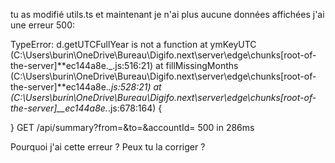 tu as modifié utils.ts et maintenant je n'ai plus aucune données affichées j'ai une erreur 500:

TypeError: d.getUTCFullYear is not a function
at ymKeyUTC (C:\Users\burin\OneDrive\Bureau\Digifo\.next\server\edge\chunks\[root-of-the-server]**ec144a8e.\_.js:516:21)
at fillMissingMonths (C:\Users\burin\OneDrive\Bureau\Digifo\.next\server\edge\chunks\[root-of-the-server]**ec144a8e._.js:528:21)
at <unknown> (C:\Users\burin\OneDrive\Bureau\Digifo\.next\server\edge\chunks\[root-of-the-server]\_\_ec144a8e._.js:678:164) {

}
GET /api/summary?from=&to=&accountId= 500 in 286ms

Pourquoi j'ai cette erreur ? Peux tu la corriger ?
